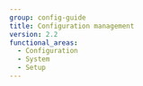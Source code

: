 ```yaml
---
group: config-guide
title: Configuration management
version: 2.2
functional_areas:
  - Configuration
  - System
  - Setup
---
```

